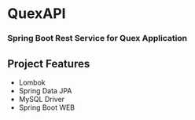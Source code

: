 # QuexAPI

### Spring Boot Rest Service for Quex Application

## Project Features 
 - Lombok
 - Spring Data JPA
 - MySQL Driver
 - Spring Boot WEB
